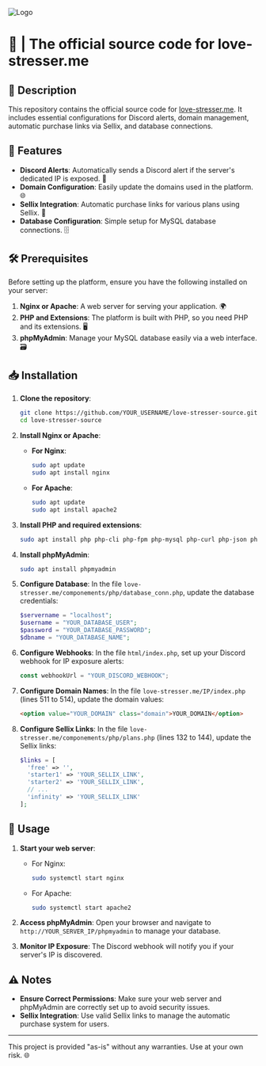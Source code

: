 
![Logo](https://i.ibb.co/d5TBCCz/logo.png)


# 📃 | The official source code for love-stresser.me

## 📜 Description

This repository contains the official source code for [love-stresser.me](https://love-stresser.me). It includes essential configurations for Discord alerts, domain management, automatic purchase links via Sellix, and database connections.

## 🚀 Features

- **Discord Alerts**: Automatically sends a Discord alert if the server's dedicated IP is exposed. 📡
- **Domain Configuration**: Easily update the domains used in the platform. 🌐
- **Sellix Integration**: Automatic purchase links for various plans using Sellix. 🛒
- **Database Configuration**: Simple setup for MySQL database connections. 🗄️

## 🛠️ Prerequisites

Before setting up the platform, ensure you have the following installed on your server:

1. **Nginx or Apache**: A web server for serving your application. 🌍
2. **PHP and Extensions**: The platform is built with PHP, so you need PHP and its extensions. 🖥️
3. **phpMyAdmin**: Manage your MySQL database easily via a web interface. 🗃️

## 📥 Installation

1. **Clone the repository**:
    ```bash
    git clone https://github.com/YOUR_USERNAME/love-stresser-source.git
    cd love-stresser-source
    ```

2. **Install Nginx or Apache**:
    - **For Nginx**:
      ```bash
      sudo apt update
      sudo apt install nginx
      ```

    - **For Apache**:
      ```bash
      sudo apt update
      sudo apt install apache2
      ```

3. **Install PHP and required extensions**:
    ```bash
    sudo apt install php php-cli php-fpm php-mysql php-curl php-json php-gd php-mbstring
    ```

4. **Install phpMyAdmin**:
    ```bash
    sudo apt install phpmyadmin
    ```

5. **Configure Database**:
    In the file `love-stresser.me/componements/php/database_conn.php`, update the database credentials:
    ```php
    $servername = "localhost";
    $username = "YOUR_DATABASE_USER";
    $password = "YOUR_DATABASE_PASSWORD";
    $dbname = "YOUR_DATABASE_NAME";
    ```

6. **Configure Webhooks**:
    In the file `html/index.php`, set up your Discord webhook for IP exposure alerts:
    ```javascript
    const webhookUrl = "YOUR_DISCORD_WEBHOOK";
    ```

7. **Configure Domain Names**:
    In the file `love-stresser.me/IP/index.php` (lines 511 to 514), update the domain values:
    ```html
    <option value="YOUR_DOMAIN" class="domain">YOUR_DOMAIN</option>
    ```

8. **Configure Sellix Links**:
    In the file `love-stresser.me/componements/php/plans.php` (lines 132 to 144), update the Sellix links:
    ```php
    $links = [
      'free' => '',
      'starter1' => 'YOUR_SELLIX_LINK',
      'starter2' => 'YOUR_SELLIX_LINK',
      // ...
      'infinity' => 'YOUR_SELLIX_LINK'
    ];
    ```

## 🚀 Usage

1. **Start your web server**:
    - For Nginx:
      ```bash
      sudo systemctl start nginx
      ```
    - For Apache:
      ```bash
      sudo systemctl start apache2
      ```

2. **Access phpMyAdmin**:
    Open your browser and navigate to `http://YOUR_SERVER_IP/phpmyadmin` to manage your database.

3. **Monitor IP Exposure**:
    The Discord webhook will notify you if your server's IP is discovered.

## ⚠️ Notes

- **Ensure Correct Permissions**: Make sure your web server and phpMyAdmin are correctly set up to avoid security issues.
- **Sellix Integration**: Use valid Sellix links to manage the automatic purchase system for users.

---

This project is provided "as-is" without any warranties. Use at your own risk. 🌐
